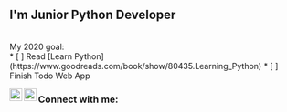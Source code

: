 ## I'm Junior Python Developer

</br>
My 2020 goal:</br>
<!-- Tasks to do -->
* [ ] Read [Learn Python](https://www.goodreads.com/book/show/80435.Learning_Python)
* [ ] Finish Todo Web App



[<img align="left" alt="humanbeing-dev | LinkedIn" width="22px" src="https://cdn.jsdelivr.net/npm/simple-icons@v3/icons/linkedin.svg" />][linkedin]
[<img align="left" alt="humanbeing-dev | StackOverFlow" width="22px" src="https://encrypted-tbn0.gstatic.com/images?q=tbn%3AANd9GcS3ZcfaPSJ17XXbI1xggkqIFaC7QnXLN7YF4Q&usqp=CAU" />][stackoverflow]

### Connect with me:

[linkedin]: https://linkedin.com/in/maciej-sitowski/
[stackoverflow]: https://stackoverflow.com/users/12099563/humanbeing
